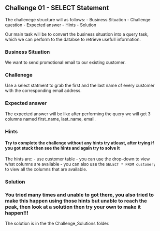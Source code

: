 ## Challenge 01 - SELECT Statement

The challenege structure will as follows:
    - Business Situation
    - Challenge question
    - Expected answer
    - Hints
    - Solution

Our main task will be to convert the business situation into a query task, which we can perform to the databse to retrieve usefull information.

### Business Situation

We want to send promotional email to our existing customer.

### Challenege

Use a select statment to grab the first and the last name of every customer with the corresponding email address.

### Expected answer

The expected answer will be like after performing the query we will get 3 columns named first_name, last_name, email.

### Hints

#### Try to complete the challenge without any hints try atleast, after trying if you got stuck then see the hints and again try to solve it


The hints are:
    - use customer table
    - you can use the drop-down to view what columns are available
    - you can also use the `SELECT * FROM customer;` to view all the columns that are available.


### Solution

### You tried many times and unable to got there, you also tried to make this happen using those hints but unable to reach the peak, then look at a solution then try your own to make it happen!!!

The solution is in the the Challenge_Solutions folder.